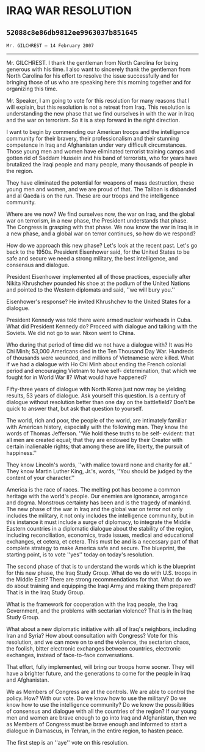 # IRAQ WAR RESOLUTION
## `52088c8e86db9812ee9963037b851645`
`Mr. GILCHREST — 14 February 2007`

---


Mr. GILCHREST. I thank the gentleman from North Carolina for being 
generous with his time. I also want to sincerely thank the gentleman 
from North Carolina for his effort to resolve the issue successfully 
and for bringing those of us who are speaking here this morning 
together and for organizing this time.

Mr. Speaker, I am going to vote for this resolution for many reasons 
that I will explain, but this resolution is not a retreat from Iraq. 
This resolution is understanding the new phase that we find ourselves 
in with the war in Iraq and the war on terrorism. So it is a step 
forward in the right direction.

I want to begin by commending our American troops and the 
intelligence community for their bravery, their professionalism and 
their stunning competence in Iraq and Afghanistan under very difficult 
circumstances. Those young men and women have eliminated terrorist 
training camps and gotten rid of Saddam Hussein and his band of 
terrorists, who for years have brutalized the Iraqi people and many 
people, many thousands of people in the region.

They have eliminated the potential for weapons of mass destruction, 
these young men and women, and we are proud of that. The Taliban is 
disbanded and al Qaeda is on the run. These are our troops and the 
intelligence community.

Where are we now? We find ourselves now, the war on Iraq, and the 
global war on terrorism, in a new phase, the President understands that 
phase. The Congress is grasping with that phase. We now know the war in 
Iraq is in a new phase, and a global war on terror continues, so how do 
we respond?

How do we approach this new phase? Let's look at the recent past. 
Let's go back to the 1950s. President Eisenhower said, for the United 
States to be safe and secure we need a strong military, the best 
intelligence, and consensus and dialogue.

President Eisenhower implemented all of those practices, especially 
after Nikita Khrushchev pounded his shoe at the podium of the United 
Nations and pointed to the Western diplomats and said, ''we will bury 
you.''

Eisenhower's response? He invited Khrushchev to the United States for 
a dialogue.

President Kennedy was told there were armed nuclear warheads in Cuba. 
What did President Kennedy do? Proceed with dialogue and talking with 
the Soviets. We did not go to war. Nixon went to China.

Who during that period of time did we not have a dialogue with? It 
was Ho Chi Minh; 53,000 Americans died in the Ten Thousand Day War. 
Hundreds of thousands were wounded, and millions of Vietnamese were 
killed. What if we had a dialogue with Ho Chi Minh about ending the 
French colonial period and encouraging Vietnam to have self-
determination, that which we fought for in World War II? What would 
have happened?

Fifty-three years of dialogue with North Korea just now may be 
yielding results, 53 years of dialogue. Ask yourself this question. Is 
a century of dialogue without resolution better than one day on the 
battlefield? Don't be quick to answer that, but ask that question to 
yourself.

The world, rich and poor, the people of the world, are intimately 
familiar with American history, especially with the following man. They 
know the words of Thomas Jefferson. ''We hold these truths to be self-
evident: that all men are created equal; that they are endowed by their 
Creator with certain inalienable rights; that among these are life, 
liberty, the pursuit of happiness.''



They know Lincoln's words, ''with malice toward none and charity for 
all.'' They know Martin Luther King, Jr.'s, words, ''You should be 
judged by the content of your character.''

America is the race of races. The melting pot has become a common 
heritage with the world's people. Our enemies are ignorance, arrogance 
and dogma. Monstrous certainty has been and is the tragedy of mankind. 
The new phase of the war in Iraq and the global war on terror not only 
includes the military, it not only includes the intelligence community, 
but in this instance it must include a surge of diplomacy, to integrate 
the Middle Eastern countries in a diplomatic dialogue about the 
stability of the region, including reconciliation, economics, trade 
issues, medical and educational exchanges, et cetera, et cetera. This 
must be and is a necessary part of that complete strategy to make 
America safe and secure. The blueprint, the starting point, is to vote 
''yes'' today on today's resolution.

The second phase of that is to understand the words which is the 
blueprint for this new phase, the Iraq Study Group. What do we do with 
U.S. troops in the Middle East? There are strong recommendations for 
that. What do we do about training and equipping the Iraqi Army and 
making them prepared? That is in the Iraq Study Group.

What is the framework for cooperation with the Iraq people, the Iraq 
Government, and the problems with sectarian violence? That is in the 
Iraq Study Group.

What about a new diplomatic initiative with all of Iraq's neighbors, 
including Iran and Syria? How about consultation with Congress? Vote 
for this resolution, and we can move on to end the violence, the 
sectarian chaos, the foolish, bitter electronic exchanges between 
countries, electronic exchanges, instead of face-to-face conversations.

That effort, fully implemented, will bring our troops home sooner. 
They will have a brighter future, and the generations to come for the 
people in Iraq and Afghanistan.

We as Members of Congress are at the controls. We are able to control 
the policy. How? With our vote. Do we know how to use the military? Do 
we know how to use the intelligence community? Do we know the 
possibilities of consensus and dialogue with all the countries of the 
region? If our young men and women are brave enough to go into Iraq and 
Afghanistan, then we as Members of Congress must be brave enough and 
informed to start a dialogue in Damascus, in Tehran, in the entire 
region, to hasten peace.

The first step is an ''aye'' vote on this resolution.